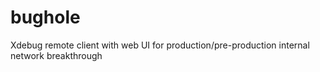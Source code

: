 # bughole
Xdebug remote client with web UI for production/pre-production internal network breakthrough
